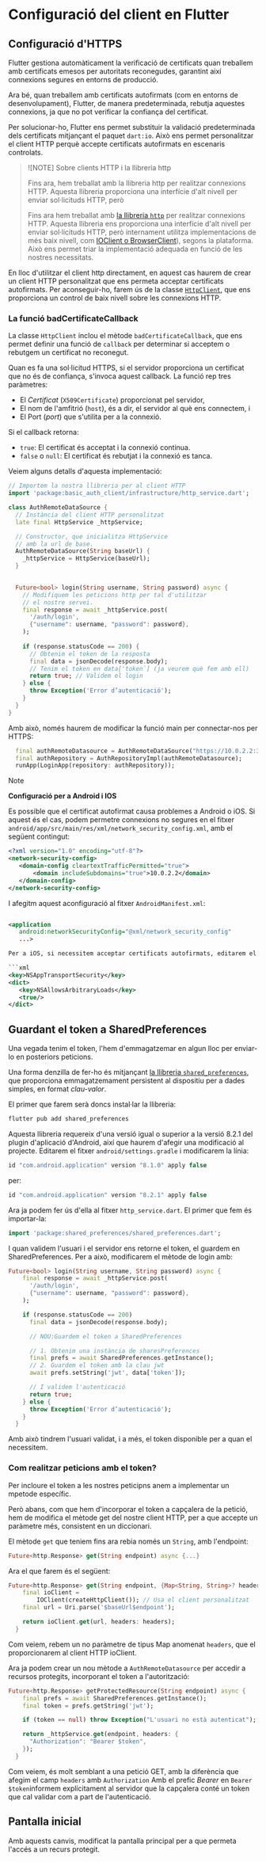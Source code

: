 # Configuració del client en Flutter


## Configuració d'HTTPS

Flutter gestiona automàticament la verificació de certificats quan treballem amb certificats emesos per autoritats reconegudes, garantint així connexions segures en entorns de producció.

Ara bé, quan treballem amb certificats autofirmats (com en entorns de desenvolupament), Flutter, de manera predeterminada, rebutja aquestes connexions, ja que no pot verificar la confiança del certificat.

Per solucionar-ho, Flutter ens permet substituir la validació predeterminada dels certificats mitjançant el paquet `dart:io`. Això ens permet personalitzar el client HTTP perquè accepte certificats autofirmats en escenaris controlats.

> ![NOTE] Sobre clients HTTP i la llibreria http
> 
> Fins ara, hem treballat amb la llibreria http per realitzar connexions HTTP. Aquesta llibreria proporciona una interfície d'alt nivell per enviar sol·licituds HTTP, però 
> 
> 
> Fins ara hem treballat amb [la llibreria `http`](https://pub.dev/packages/http) per realitzar connexions HTTP. Aquesta llibreria ens proporciona  una interfície d'alt nivell per enviar sol·licituds HTTP, però internament utilitza implementacions de més baix nivell, com [IOClient o BrowserClient](https://pub.dev/packages/http#choosing-an-implementation)), segons la plataforma.
> Això ens permet triar la implementació adequada en funció de les nostres necessitats.
> 

En lloc d'utilitzar el client http directament, en aquest cas haurem de crear un client HTTP personalitzat que ens permeta acceptar certificats autofirmats. Per aconseguir-ho, farem ús de la classe [`HttpClient`](https://api.flutter.dev/flutter/dart-io/HttpClient-class.html), que ens proporciona un control de baix nivell sobre les connexions HTTP.

### La funció badCertificateCallback

La classe `HttpClient` inclou el mètode `badCertificateCallback`, que ens permet definir una funció de `callback` per determinar si acceptem o rebutgem un certificat no reconegut.

Quan es fa una sol·licitud HTTPS, si el servidor proporciona un certificat que no és de confiança, s'invoca aquest callback. La funció rep tres paràmetres:

* El *Certificat* (`X509Certificate`) proporcionat pel servidor,
* El nom de l'amfitrió (`host`), és a dir, el servidor al què ens connectem, i 
* El Port (*port*) que s'utilita per a la connexió.

Si el callback retorna:

* `true`: El certificat és acceptat i la connexió continua.
* `false` o `null`: El certificat és rebutjat i la connexió es tanca.
  
Veiem alguns detalls d'aquesta implementació:

```dart
// Importem la nostra llibreria per al client HTTP
import 'package:basic_auth_client/infrastructure/http_service.dart';

class AuthRemoteDataSource {
  // Instància del client HTTP personalitzat
  late final HttpService _httpService;

  // Constructor, que inicialitza HttpService
  // amb la url de base.
  AuthRemoteDataSource(String baseUrl) {
    _httpService = HttpService(baseUrl);
  }
  

  Future<bool> login(String username, String password) async {
    // Modifiquem les peticions http per tal d'utilitzar
    // el nostre servei.
    final response = await _httpService.post(
      '/auth/login',
      {"username": username, "password": password},
    );
    
    if (response.statusCode == 200) {
      // Obtenim el token de la resposta
      final data = jsonDecode(response.body);
      // Tenim el token en data['token`] (ja veurem què fem amb ell)
      return true; // Validem el login
    } else {
      throw Exception('Error d’autenticació');
    }
  }
}

```

Amb això, només haurem de modificar la funció main per connectar-nos per HTTPS:

```dart
  final authRemoteDatasource = AuthRemoteDataSource("https://10.0.2.2:3000");
  final authRepository = AuthRepositoryImpl(authRemoteDatasource);
  runApp(LoginApp(repository: authRepository));
```

> [!NOTE]
> **Configuració per a Android i IOS**
> 
> Es possible que el certificat autofirmat causa problemes a Android o iOS. Si aquest és el cas, podem permetre connexions no segures en el fitxer `android/app/src/main/res/xml/network_security_config.xml`, amb el següent contingut:
>
> ```xml
> <?xml version="1.0" encoding="utf-8"?>
> <network-security-config>
>    <domain-config cleartextTrafficPermitted="true">
>        <domain includeSubdomains="true">10.0.2.2</domain>
>    </domain-config>
> </network-security-config>
> ```
>
> I afegitm aquest aconfiguració al fitxer `AndroidManifest.xml`:
>
> ```xml
>
> <application
>    android:networkSecurityConfig="@xml/network_security_config"
>    ...>
>
> Per a iOS, si necessitem acceptar certificats autofirmats, editarem el fitxer `ios/Runner/Info.plist` i afegirem:
>
> ```xml
> <key>NSAppTransportSecurity</key>
> <dict>
>    <key>NSAllowsArbitraryLoads</key>
>    <true/>
> </dict>
>

## Guardant el token a SharedPreferences

Una vegada tenim el token, l'hem d'emmagatzemar en algun lloc per enviar-lo en posteriors peticions.

Una forma denzilla de fer-ho és mitjançant [la llibreria `shared_preferences`](https://pub.dev/packages/shared_preferences), que proporciona emmagatzemament persistent al dispositiu per a dades simples, en format *clau-valor*.

El primer que farem serà doncs instal·lar la llibreria:

```bash
flutter pub add shared_preferences
```

Aquesta llibreria requereix d'una versió igual o superior a la versió 8.2.1 del plugin d'aplicació d'Android, així que haurem d'afegir una modificació al projecte. Editarem el fitxer `android/settings.gradle` i modificarem la línia:

```groovy
id "com.android.application" version "8.1.0" apply false
```

per:

```groovy
id "com.android.application" version "8.2.1" apply false
```

Ara ja podem fer ús d'ella al fitxer `http_service.dart`. El primer que fem és importar-la:

```dart
import 'package:shared_preferences/shared_preferences.dart';
```

I quan validem l'usuari i el servidor ens retorne el token, el guardem en SharedPreferences. Per a això, modificarem el mètode de login amb:

```dart
Future<bool> login(String username, String password) async {
    final response = await _httpService.post(
      '/auth/login',
      {"username": username, "password": password},
    );

    if (response.statusCode == 200) 
      final data = jsonDecode(response.body);

      // NOU:Guardem el token a SharedPreferences

      // 1. Obtenim una instància de sharesPreferences
      final prefs = await SharedPreferences.getInstance();
      // 2. Guardem el token amb la clau jwt
      await prefs.setString('jwt', data['token']);

      // I validem l'autenticació
      return true;
    } else {
      throw Exception('Error d’autenticació');
    }
  }
```

Amb això tindrem l'usuari validat, i a més, el token disponible per a quan el necessitem.


### Com realitzar peticions amb el token?

Per incloure el token a les nostres peticipns anem a implementar un mpetode específic.

Però abans, com que hem d'incorporar el token a capçalera de la petició, hem de modifica el mètode get del nostre client HTTP, per a que accepte un paràmetre més, consistent en un diccionari.

El mètode `get` que teniem fins ara rebia només un `String`, amb l'endpoint:

```dart
Future<http.Response> get(String endpoint) async {...}
```

Ara el que farem és el següent:

```dart
Future<http.Response> get(String endpoint, {Map<String, String>? headers}) async {
    final ioClient =
        IOClient(createHttpClient()); // Usa el client personalitzat
    final url = Uri.parse('$baseUrl$endpoint');

    return ioClient.get(url, headers: headers);
  }
```

Com veiem, rebem un no paràmetre de tipus Map anomenat `headers`, que el proporcionarem al client HTTP ioClient.

Ara ja podem crear un nou mètode a `AuthRemoteDatasource` per accedir a recursos protegits, incorporant el token a l'autorització:

```dart
Future<http.Response> getProtectedResource(String endpoint) async {
    final prefs = await SharedPreferences.getInstance();
    final token = prefs.getString('jwt');

    if (token == null) throw Exception("L'usuari no està autenticat");

    return _httpService.get(endpoint, headers: {
      "Authorization": "Bearer $token",
    });
  }
```

Com veiem, és molt semblant a una petició GET, amb la diferència que afegim el camp `headers` amb `Authorization` Amb el prefic *Bearer* en `Bearer $token`informem explícitament al servidor que la capçalera conté un token que cal validar com a part de l'autenticació.

## Pantalla inicial

Amb aquests canvis, modificat la pantalla principal per a que permeta l'accés a un recurs protegit.
